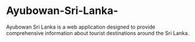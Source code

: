 # Ayubowan-Sri-Lanka-
Ayubowan Sri Lanka  is a web application designed to provide comprehensive information about tourist destinations around the Sri Lanka. 
